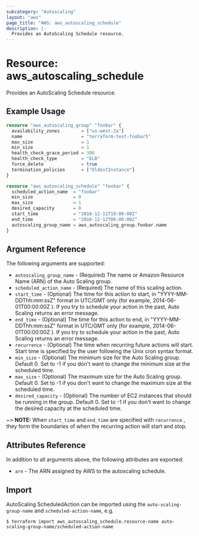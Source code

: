 ```yaml
---
subcategory: "Autoscaling"
layout: "aws"
page_title: "AWS: aws_autoscaling_schedule"
description: |-
  Provides an AutoScaling Schedule resource.
---
```


# Resource: aws_autoscaling_schedule

Provides an AutoScaling Schedule resource.

## Example Usage

```terraform
resource "aws_autoscaling_group" "foobar" {
  availability_zones        = ["us-west-2a"]
  name                      = "terraform-test-foobar5"
  max_size                  = 1
  min_size                  = 1
  health_check_grace_period = 300
  health_check_type         = "ELB"
  force_delete              = true
  termination_policies      = ["OldestInstance"]
}

resource "aws_autoscaling_schedule" "foobar" {
  scheduled_action_name  = "foobar"
  min_size               = 0
  max_size               = 1
  desired_capacity       = 0
  start_time             = "2016-12-11T18:00:00Z"
  end_time               = "2016-12-12T06:00:00Z"
  autoscaling_group_name = aws_autoscaling_group.foobar.name
}
```

## Argument Reference

The following arguments are supported:

* `autoscaling_group_name` - (Required) The name or Amazon Resource Name (ARN) of the Auto Scaling group.
* `scheduled_action_name` - (Required) The name of this scaling action.
* `start_time` - (Optional) The time for this action to start, in "YYYY-MM-DDThh:mm:ssZ" format in UTC/GMT only (for example, 2014-06-01T00:00:00Z ).
                            If you try to schedule your action in the past, Auto Scaling returns an error message.
* `end_time` - (Optional) The time for this action to end, in "YYYY-MM-DDThh:mm:ssZ" format in UTC/GMT only (for example, 2014-06-01T00:00:00Z ).
                          If you try to schedule your action in the past, Auto Scaling returns an error message.
* `recurrence` - (Optional) The time when recurring future actions will start. Start time is specified by the user following the Unix cron syntax format.
* `min_size` - (Optional) The minimum size for the Auto Scaling group. Default 0.
Set to -1 if you don't want to change the minimum size at the scheduled time.
* `max_size` - (Optional) The maximum size for the Auto Scaling group. Default 0.
Set to -1 if you don't want to change the maximum size at the scheduled time.
* `desired_capacity` - (Optional) The number of EC2 instances that should be running in the group. Default 0.  Set to -1 if you don't want to change the desired capacity at the scheduled time.

~> **NOTE:** When `start_time` and `end_time` are specified with `recurrence` , they form the boundaries of when the recurring action will start and stop.

## Attributes Reference

In addition to all arguments above, the following attributes are exported:

* `arn` - The ARN assigned by AWS to the autoscaling schedule.

## Import

AutoScaling ScheduledAction can be imported using the `auto-scaling-group-name` and `scheduled-action-name`, e.g.

```
$ terraform import aws_autoscaling_schedule.resource-name auto-scaling-group-name/scheduled-action-name
```
